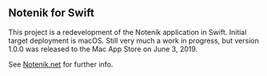 Notenik for Swift
-----------------

This project is a redevelopment of the Notenik application in Swift. Initial target deployment is macOS. Still very much a work in progress, but version 1.0.0 was released to the Mac App Store on June 3, 2019. 

See [Notenik.net](https://notenik.net) for further info. 
